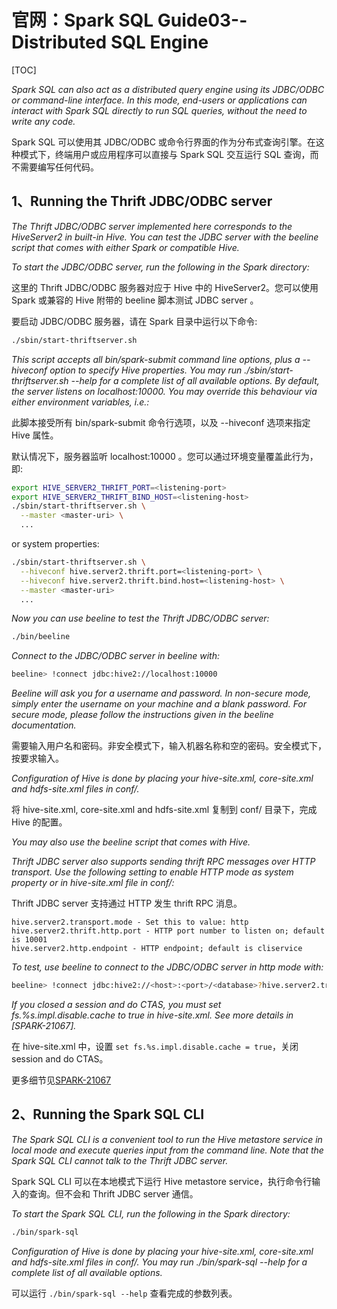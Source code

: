# 官网：Spark SQL Guide03--Distributed SQL Engine

[TOC]

*Spark SQL can also act as a distributed query engine using its JDBC/ODBC or command-line interface. In this mode, end-users or applications can interact with Spark SQL directly to run SQL queries, without the need to write any code.*

Spark SQL 可以使用其 JDBC/ODBC 或命令行界面的作为分布式查询引擎。在这种模式下，终端用户或应用程序可以直接与 Spark SQL 交互运行 SQL 查询，而不需要编写任何代码。

## 1、Running the Thrift JDBC/ODBC server

*The Thrift JDBC/ODBC server implemented here corresponds to the HiveServer2 in built-in Hive. You can test the JDBC server with the beeline script that comes with either Spark or compatible Hive.*

*To start the JDBC/ODBC server, run the following in the Spark directory:*

这里的 Thrift JDBC/ODBC 服务器对应于 Hive 中的 HiveServer2。您可以使用 Spark 或兼容的 Hive 附带的 beeline 脚本测试 JDBC server 。

要启动 JDBC/ODBC 服务器，请在 Spark 目录中运行以下命令:

```sh
./sbin/start-thriftserver.sh
```
*This script accepts all bin/spark-submit command line options, plus a --hiveconf option to specify Hive properties. You may run ./sbin/start-thriftserver.sh --help for a complete list of all available options. By default, the server listens on localhost:10000. You may override this behaviour via either environment variables, i.e.:*

此脚本接受所有 bin/spark-submit 命令行选项，以及 --hiveconf 选项来指定 Hive 属性。

默认情况下，服务器监听 localhost:10000 。您可以通过环境变量覆盖此行为，即:

```sh
export HIVE_SERVER2_THRIFT_PORT=<listening-port>
export HIVE_SERVER2_THRIFT_BIND_HOST=<listening-host>
./sbin/start-thriftserver.sh \
  --master <master-uri> \
  ...
```
or system properties:

```sh
./sbin/start-thriftserver.sh \
  --hiveconf hive.server2.thrift.port=<listening-port> \
  --hiveconf hive.server2.thrift.bind.host=<listening-host> \
  --master <master-uri>
  ...
```
*Now you can use beeline to test the Thrift JDBC/ODBC server:*

```sh
./bin/beeline
```

*Connect to the JDBC/ODBC server in beeline with:*

```sh
beeline> !connect jdbc:hive2://localhost:10000
```

*Beeline will ask you for a username and password. In non-secure mode, simply enter the username on your machine and a blank password. For secure mode, please follow the instructions given in the beeline documentation.*

需要输入用户名和密码。非安全模式下，输入机器名称和空的密码。安全模式下，按要求输入。

*Configuration of Hive is done by placing your hive-site.xml, core-site.xml and hdfs-site.xml files in conf/.*

将 hive-site.xml, core-site.xml and hdfs-site.xml 复制到 conf/ 目录下，完成 Hive 的配置。

*You may also use the beeline script that comes with Hive.*

*Thrift JDBC server also supports sending thrift RPC messages over HTTP transport. Use the following setting to enable HTTP mode as system property or in hive-site.xml file in conf/:*

Thrift JDBC server 支持通过 HTTP 发生 thrift RPC 消息。

	hive.server2.transport.mode - Set this to value: http
	hive.server2.thrift.http.port - HTTP port number to listen on; default is 10001
	hive.server2.http.endpoint - HTTP endpoint; default is cliservice

*To test, use beeline to connect to the JDBC/ODBC server in http mode with:*

```sh
beeline> !connect jdbc:hive2://<host>:<port>/<database>?hive.server2.transport.mode=http;hive.server2.thrift.http.path=<http_endpoint>
```
*If you closed a session and do CTAS, you must set fs.%s.impl.disable.cache to true in hive-site.xml. See more details in [SPARK-21067].*

在 hive-site.xml 中，设置 `set fs.%s.impl.disable.cache = true`，关闭 session and do CTAS。

更多细节见[SPARK-21067](https://issues.apache.org/jira/browse/SPARK-21067)


## 2、Running the Spark SQL CLI

*The Spark SQL CLI is a convenient tool to run the Hive metastore service in local mode and execute queries input from the command line. Note that the Spark SQL CLI cannot talk to the Thrift JDBC server.*

Spark SQL CLI 可以在本地模式下运行 Hive metastore service，执行命令行输入的查询。但不会和 Thrift JDBC server 通信。

*To start the Spark SQL CLI, run the following in the Spark directory:*
```sh
./bin/spark-sql
```

*Configuration of Hive is done by placing your hive-site.xml, core-site.xml and hdfs-site.xml files in conf/. You may run ./bin/spark-sql --help for a complete list of all available options.*

可以运行 `./bin/spark-sql --help` 查看完成的参数列表。